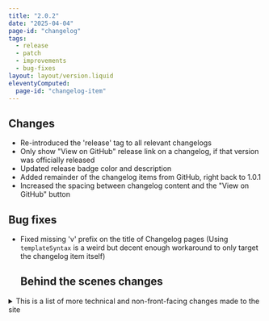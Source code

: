 ```yaml
---
title: "2.0.2"
date: "2025-04-04"
page-id: "changelog"
tags: 
  - release
  - patch
  - improvements
  - bug-fixes
layout: layout/version.liquid
eleventyComputed:
  page-id: "changelog-item"
---
```

## Changes
- Re-introduced the 'release' tag to all relevant changelogs
- Only show "View on GitHub" release link on a changelog, if that version was officially released
- Updated release badge color and description
- Added remainder of the changelog items from GitHub, right back to 1.0.1
- Increased the spacing between changelog content and the "View on GitHub" button

## Bug fixes
- Fixed missing 'v' prefix on the title of Changelog pages (Using `templateSyntax` is a weird but decent enough workaround to only target the changelog item itself)
  
  ## Behind the scenes changes
<details>
<summary>This is a list of more technical and non-front-facing changes made to the site</summary>

### Bug fixes
- Correctly handle navigation urls by adding the `|` url filter. Main nav urls were broken due to `../`, when in a sub-directory, not pointing to the root of the site
</details>